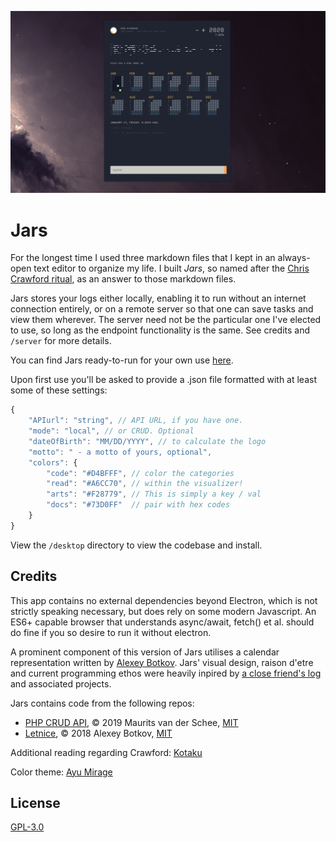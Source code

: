 ![Sweet promotional banner](design/jars-v2.1.4.jpg)

# Jars

For the longest time I used three markdown files that I kept in an always-open text editor to organize my life. I built _Jars_, so named after the [Chris Crawford ritual](http://www.erasmatazz.com/personal/self/sixty.html), as an answer to those markdown files.

Jars stores your logs either locally, enabling it to run without an internet connection entirely, or on a remote server so that one can save tasks and view them wherever. The server need not be the particular one I've elected to use, so long as the endpoint functionality is the same. See credits and `/server` for more details.

You can find Jars ready-to-run for your own use [here](https://github.com/stockHuman/Jars/releases/).

Upon first use you'll be asked to provide a .json file formatted with at least some of these settings:

```js
{
	"APIurl": "string", // API URL, if you have one.
	"mode": "local", // or CRUD. Optional
	"dateOfBirth": "MM/DD/YYYY", // to calculate the logo
	"motto": " - a motto of yours, optional",
	"colors": {
		"code": "#D4BFFF", // color the categories
		"read": "#A6CC70", // within the visualizer!
		"arts": "#F28779", // This is simply a key / val
		"docs": "#73D0FF"  // pair with hex codes
	}
}
```

View the `/desktop` directory to view the codebase and install.

## Credits

This app contains no external dependencies beyond Electron, which is not strictly speaking necessary, but does rely on some modern Javascript. An ES6+ capable browser that understands async/await, fetch() et al. should do fine if you so desire to run it without electron.

A prominent component of this version of Jars utilises a calendar representation written by [Alexey Botkov](https://github.com/nomand/). Jars' visual design, raison d'etre and current programming ethos were heavily inpired by [a close friend's log](https://v-os.ca/timekeeping) and associated projects.

Jars contains code from the following repos:

- [PHP CRUD API](https://github.com/mevdschee/php-crud-api), © 2019 Maurits van der Schee, [MIT](https://github.com/mevdschee/php-crud-api/blob/master/LICENSE)
- [Letnice](https://github.com/nomand/Letnice), © 2018 Alexey Botkov, [MIT](https://github.com/nomand/Letnice/blob/master/LICENSE.md)

Additional reading regarding Crawford: [Kotaku](https://kotaku.com/30-years-later-one-mans-still-trying-to-fix-video-gam-1490377821)

Color theme: [Ayu Mirage](https://github.com/ayu-theme)

## License

[GPL-3.0](licence.md)
